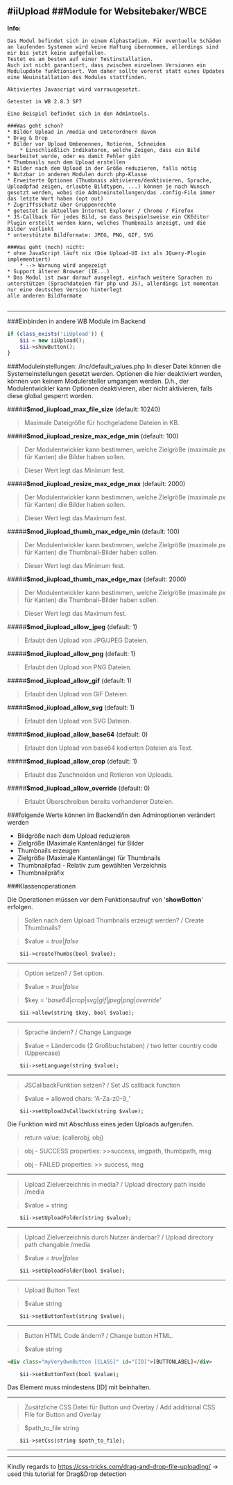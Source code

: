 #**iiUpload**
##Module for Websitebaker/WBCE
---

**Info:** 
```
Das Modul befindet sich in einem Alphastadium. Für eventuelle Schäden an laufenden Systemen wird keine Haftung übernommen, allerdings sind mir bis jetzt keine aufgefallen.
Testet es am besten auf einer Testinstallation.
Auch ist nicht garantiert, dass zwischen einzelnen Versionen ein Modulupdate funktioniert. Von daher sollte vorerst statt eines Updates eine Neuinstallation des Modules stattfinden.

Aktiviertes Javascript wird vorrausgesetzt.

Getestet in WB 2.8.3 SP7

Eine Beispiel befindet sich in den Admintools.

###Was geht schon?
* Bilder Upload in /media und Unterordnern davon
* Drag & Drop
* Bilder vor Upload Umbenennen, Rotieren, Schneiden
	* Einschließlich Indikatoren, welche Zeigen, dass ein Bild bearbeitet wurde, oder es damit Fehler gibt
* Thumbnails nach dem Upload erstellen
* Bilder nach dem Upload in der Größe reduzieren, falls nötig
* Nutzbar in anderen Modulen durch php-Klasse
* Erweiterte Optionen (Thumbnais aktivieren/deaktivieren, Sprache, Uploadpfad zeigen, erlaubte Bildtypen, ...) können je nach Wunsch gesetzt werden, wobei die Admineinstellungen/das .config-File immer das letzte Wort haben (opt out)
* Zugriffsschutz über Gruppenrechte
* getestet in aktuellem Internet Explorer / Chrome / Firefox
* JS-Callback für jedes Bild, so dass Beispielsweise ein CKEditor Plugin erstellt werden kann, welches Thumbnails anzeigt, und die Bilder verlinkt
* unterstützte Bildformate: JPEG, PNG, GIF, SVG

###Was geht (noch) nicht:
* ohne JavaScript läuft nix (Die Upload-UI ist als JQuery-Plugin implementiert)
	* --> Warnung wird angezeigt
* Support älterer Browser (IE...)
* Das Modul ist zwar darauf ausgelegt, einfach weitere Sprachen zu unterstützen (Sprachdateien für php und JS), allerdings ist momentan nur eine deutsches Version hinterlegt
alle anderen Bildformate


```
---
###Einbinden in andere WB Module im Backend

```php
if (class_exists('iiUpload')) {
	$ii = new iiUpload();
	$ii->showButton();
}
```
###Moduleinstellungen: /inc/default_values.php
In dieser Datei können die Systemeinstellungen gesetzt werden.
Optionen die hier deaktiviert werden, können von keinem Modulersteller umgangen werden.
D.h., der Modulentwickler kann Optionen deaktivieren, aber nicht aktivieren, falls diese global gesperrt worden.

#####**$mod_iiupload_max_file_size** (default: 10240)

> Maximale Dateigröße für hochgeladene Dateien in KB.

#####**$mod_iiupload_resize_max_edge_min** (default: 100)

> Der Modulentwickler kann bestimmen, welche Zielgröße (maximale *px* für Kanten) die Bilder haben sollen. 

> Dieser Wert legt das Minimum fest.

#####**$mod_iiupload_resize_max_edge_max** (default: 2000)

> Der Modulentwickler kann bestimmen, welche Zielgröße (maximale *px* für Kanten) die Bilder haben sollen. 

> Dieser Wert legt das Maximum fest.

#####**$mod_iiupload_thumb_max_edge_min** (default: 100)

> Der Modulentwickler kann bestimmen, welche Zielgröße (maximale *px* für Kanten) die Thumbnail-Bilder haben sollen. 

> Dieser Wert legt das Minimum fest.

#####**$mod_iiupload_thumb_max_edge_max** (default: 2000)

> Der Modulentwickler kann bestimmen, welche Zielgröße (maximale *px* für Kanten) die Thumbnail-Bilder haben sollen. 

> Dieser Wert legt das Maximum fest.

#####**$mod_iiupload_allow_jpeg** (default: 1)

> Erlaubt den Upload von JPG/JPEG Dateien.

#####**$mod_iiupload_allow_png** (default: 1)

> Erlaubt den Upload von PNG Dateien.

#####**$mod_iiupload_allow_gif** (default: 1)

> Erlaubt den Upload von GIF Dateien.

#####**$mod_iiupload_allow_svg** (default: 1)

> Erlaubt den Upload von SVG Dateien.

#####**$mod_iiupload_allow_base64** (default: 0)

> Erlaubt den Upload von base64 kodierten Dateien als Text.

#####**$mod_iiupload_allow_crop** (default: 1)

> Erlaubt das Zuschneiden und Rotieren von Uploads.

#####**$mod_iiupload_allow_override** (default: 0)

> Erlaubt Überschreiben bereits vorhandener Dateien.

###folgende Werte können im Backend/in den Adminoptionen  verändert werden

* Bildgröße nach dem Upload reduzieren
* Zielgröße (Maximale Kantenlänge) für Bilder
* Thumbnails erzeugen
* Zielgröße (Maximale Kantenlänge) für Thumbnails
* Thumbnailpfad - Relativ zum gewählten Verzeichnis
* Thumbnailpräfix

###Klassenoperationen

Die Operationen müssen vor dem Funktionsaufruf von '**showBotton**' erfolgen.

> Sollen nach dem Upload Thumbnails erzeugt werden? / Create Thumbnails?

> $value = *true*|*false*

```
	$ii->createThumbs(bool $value);
```
---
> Option setzen? / Set option.

> $value = *true*|*false*

> $key = '*base64*|*crop*|*svg*|*gif*|*jpeg*|*png*|*override*'

```
	$ii->allow(string $key, bool $value);
```

---
> Sprache ändern? / Change Language

> $value = Ländercode (2 Großbuchstaben) / two letter country code (Uppercase)

```
	$ii->setLanguage(string $value);
```

---
> JSCallbackFunktion setzen? / Set JS callback function

> $value =  allowed chars: 'A-Za-z0-9_'

```
	$ii->setUploadJsCallback(string $value);
```

Die Funktion wird mit Abschluss eines jeden Uploads aufgerufen.
> return value: (callerobj, obj)

> obj - SUCCESS properties:
	>>success, imgpath, thumbpath, msg
	
> obj - FAILED properties:
	>> success, msg

---
> Upload Zielverzeichnis in media? / Upload directory path inside /media

> $value = string

```
	$ii->setUploadFolder(string $value);
```

---
> Upload Zielverzeichnis durch Nutzer änderbar? / Upload directory path changable /media

> $value = *true*|*false*

```
	$ii->setUploadFolder(bool $value);
```
---
> Upload  Button Text

> $value string

```
	$ii->setButtonText(string $value);
```
---
> Button HTML Code ändern? / Change button HTML.

> $value string

```HTML
<div class="myVeryOwnButton [CLASS]" id="[ID]">[BUTTONLABEL]</div>
```

```
	$ii->setButtonText(bool $value);
```
Das Element muss mindestens [ID] mit beinhalten.

---
> Zusätzliche CSS Datei für Button und Overlay / Add additional CSS File for Button and Overlay

> $path_to_file string

```
	$ii->setCss(string $path_to_file);
```

---

---

Kindly regards to https://css-tricks.com/drag-and-drop-file-uploading/ -> used this tutorial for Drag&Drop detection
